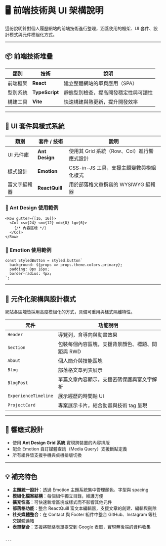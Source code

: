 
# 🖥️ 前端技術與 UI 架構說明

這份說明針對個人履歷網站的前端技術進行整理，涵蓋使用的框架、UI 套件、設計模式與元件模組化方式。

---

## 📦 前端技術堆疊

| 類別 | 技術 | 說明 |
|------|------|------|
| 前端框架 | **React** | 建立整體網站的單頁應用（SPA） |
| 型別系統 | **TypeScript** | 靜態型別檢查，提高開發穩定性與可讀性 |
| 構建工具 | **Vite** | 快速構建與熱更新，提升開發效率 |

---

## 🎨 UI 套件與樣式系統

| 類別 | 套件 / 技術 | 說明 |
|------|---------------|------|
| UI 元件庫 | **Ant Design** | 使用其 Grid 系統（Row、Col）進行響應式設計 |
| 樣式設計 | **Emotion** | CSS-in-JS 工具，支援主題變數與模組化樣式 |
| 富文字編輯器 | **ReactQuill** | 用於部落格文章撰寫的 WYSIWYG 編輯器 |

### 📌 Ant Design 使用範例
```tsx
<Row gutter={[16, 16]}>
  <Col xs={24} sm={12} md={8} lg={6}>
    {/* 內容區塊 */}
  </Col>
</Row>
```

### 📌 Emotion 使用範例
```tsx
const StyledButton = styled.button`
  background: ${props => props.theme.colors.primary};
  padding: 8px 16px;
  border-radius: 4px;
`;
```

---

## 🧱 元件化架構與設計模式

網站各區塊皆採用高度模組化的方式，具備可重用與樣式隔離特性。

| 元件 | 功能說明 |
|------|-----------|
| `Header` | 導覽列，含導向與動畫效果 |
| `Section` | 包裝每個內容區塊，支援背景顏色、標題、間距與 RWD |
| `About` | 個人簡介與技能區塊 |
| `Blog` | 部落格文章列表展示 |
| `BlogPost` | 單篇文章內容顯示，支援密碼保護與富文字解析 |
| `ExperienceTimeline` | 展示經歷的時間軸 UI |
| `ProjectCard` | 專案展示卡片，結合動畫與技術 tag 呈現 |

---

## 📱 響應式設計

- 使用 **Ant Design Grid 系統** 實現跨裝置的內容排版
- 配合 Emotion 自訂媒體查詢（Media Query）支援斷點定義
- 所有組件皆支援手機與桌機排版切換

---

## 💡 補充特色

- **主題統一設計**：透過 Emotion 主題系統集中管理顏色、字型與 spacing
- **模組化檔案結構**：每個組件獨立目錄，維護方便
- **擴充性高**：可快速新增區塊或樣式而不影響其他元件
- **部落格功能**：整合 ReactQuill 富文本編輯器，支援文章的創建、編輯與刪除
- **社交媒體整合**：在 Contact 與 Footer 組件中整合 GitHub、Instagram 等社交媒體連結
- **表單整合**：支援將聯絡表單提交到 Google 表單，實現無後端的資料收集
```

---

